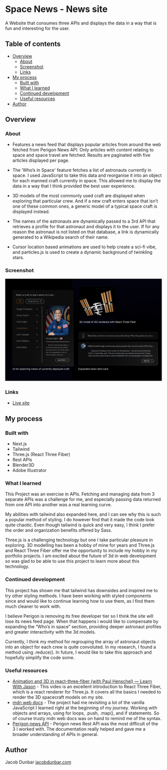 # Space News - News site

A Website that consumes three APIs and displays the data in a way that is fun and interesting for the user.

## Table of contents

- [Overview](#overview)
  - [About](#about)
  - [Screenshot](#screenshot)
  - [Links](#links)
- [My process](#my-process)
  - [Built with](#built-with)
  - [What I learned](#what-i-learned)
  - [Continued development](#continued-development)
  - [Useful resources](#useful-resources)
- [Author](#author)

## Overview

### About

- Features a news feed that displays popular articles from around the web fetched from Perigon News API. Only articles with content relating to space and space travel are fetched. Results are paginated with five articles displayed per page.

- The ’Who’s in Space' feature fetches a list of astronauts currently in space. I used JavaScript to take this data and reorganise it into an object for each manned craft currently in space. This allowed me to display the data in a way that I think provided the best user experience. 

- 3D models of the most commonly used craft are displayed when exploring that particular crew. And if a new craft enters space that isn’t one of these common ones, a generic model of a typical space craft is displayed instead. 

- The names of the astronauts are dynamically passed to a 3rd API that retrieves a profile for that astronaut and displays it to the user. If for any reason the astronaut is not listed on that database, a link is dynamically generated to a Wikipedia search of their name.

- Cursor location based animations are used to help create a sci-fi vibe, and particles.js is used to create a dynamic background of twinkling stars.

### Screenshot

![](./screenshot.jpg)

### Links

- [Live site](https://spacenewsco.netlify.app/)

## My process

### Built with

- Next.js
- Tailwind
- Three.js (React Three Fiber)
- Rest APIs
- Blender3D
- Adobe Illustrator

### What I learned

This Project was an exercise in APIs. Fetching and managing data from 3 separate APIs was a challenge for me, and especially passing data returned from one API into another was a real learning curve. 

My abilities with tailwind also expanded here, and I can see why this is such a popular method of styling. I do however find that it made the code look quite chaotic. Even though tailwind is quick and very easy, I think I prefer the order and organization benefits offered by Sass.

Three.js is a challenging technology but one I take particular pleasure in exploring. 3D modelling has been a hobby of mine for years and Three.js and React Three Fiber offer me the opportunity to include my hobby in my portfolio projects. I am excited about the future of 3d in web development so was glad to be able to use this project to learn more about this technology.

### Continued development

This project has shown me that tailwind has downsides and inspired me to try other styling methods. I have been working with styled components since and would like to continue learning how to use them, as I find them much cleaner to work with.

I believe Perigon is removing its free developer tier so I think the site will lose its news feed page. When that happens i would like to compensate by expanding the “Who’s in space” section, providing deeper astronaut profiles and greater interactivity with the 3d models.

Currently, I think my method for regrouping the array of astronaut objects into an object for each crew is quite convoluted. In my research, I found a method using .reduce(). In future, I would like to take this approach and hopefully simplify the code some.

### Useful resources

- [Animation and 3D in react-three-fiber (with Paul Henschel) — Learn With Jason](https://www.youtube.com/watch?v=1rP3nNY2hTo&t=912s) - This video is an excellent introduction to React Three Fiber, which is a react renderer for Three.js. It covers all the basics I needed to render the 3D spacecraft models on my site.
- [mdn web docs](https://developer.mozilla.org/en-US/docs/Web/JavaScript/Reference/Global_Objects/Array/reduce) - The project had me revisiting a lot of the vanilla JavaScript I learned right at the beginning of my journey. Working with objects and arrays, using for loops, .push, .map(), and if statements. So of course trusty mdn web docs was on hand to remind me of the syntax.
- [Perigon news API](https://docs.goperigon.com/docs) - Perigon news Rest API was the most difficult of the 3 I worked with. The documentation really helped and gave me a broader understanding of APIs in general.

## Author

Jacob Dunbar
[jacobdunbar.com](https://www.jacobdunbar.com)
